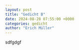 ```yaml
---
layout: post
title: "Gedicht B"
date: 2024-08-28 07:55:00 +0000
categories: gedicht
author: "Erich Müller"
---
```


sdfgdgf
